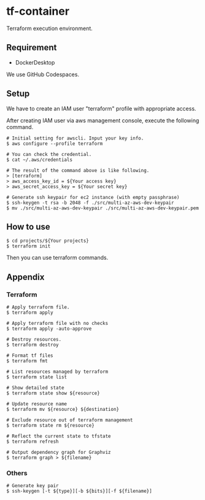# tf-container
Terraform execution environment.

## Requirement
- DockerDesktop

We use GitHub Codespaces.

## Setup
We have to create an IAM user "terraform" profile with appropriate access.

After creating IAM user via aws management console, execute the following command.

```
# Initial setting for awscli. Input your key info.
$ aws configure --profile terraform

# You can check the credential.
$ cat ~/.aws/credentials

# The result of the command above is like following.
> [terraform]
> aws_access_key_id = ${Your access key}
> aws_secret_access_key = ${Your secret key}

# Generate ssh keypair for ec2 instance (with empty passphrase)
$ ssh-keygen -t rsa -b 2048 -f ./src/multi-az-aws-dev-keypair
$ mv ./src/multi-az-aws-dev-keypair ./src/multi-az-aws-dev-keypair.pem
```

## How to use
```
$ cd projects/${Your projects}
$ terraform init
```
Then you can use terraform commands.

## Appendix
### Terraform
```
# Apply terraform file.
$ terraform apply

# Apply terraform file with no checks
$ terraform apply -auto-approve

# Destroy resources.
$ terraform destroy

# Format tf files
$ terraform fmt

# List resources managed by terraform
$ terraform state list

# Show detailed state
$ terraform state show ${resource}

# Update resource name
$ terraform mv ${resource} ${destination}

# Exclude resource out of terraform management
$ terraform state rm ${resource}

# Reflect the current state to tfstate
$ terraform refresh

# Output dependency graph for Graphviz
$ terraform graph > ${filename}
```
### Others
```
# Generate key pair
$ ssh-keygen [-t ${type}][-b ${bits}][-f ${filename}]
```